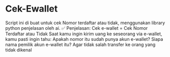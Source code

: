 # Cek-Ewallet
Script ini di buat untuk cek Nomor terdaftar atau tidak, menggunakan library python 
penjelasan oleh ai.
✅ Penjelasan: Cek e-wallet = Cek Nomor Terdaftar atau Tidak
Saat kamu ingin kirim uang ke seseorang via e-wallet, kamu pasti ingin tahu:
Apakah nomor itu sudah punya akun e-wallet?
Siapa nama pemilik akun e-wallet itu?
Agar tidak salah transfer ke orang yang tidak dikenal
